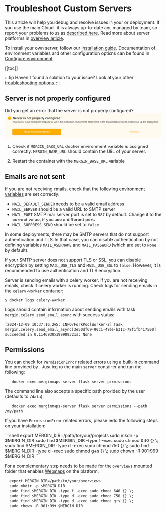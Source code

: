 # Troubleshoot Custom Servers

This article will help you debug and resolve issues in your <CommunityPlatformNameLink /> or <EnterprisePlatformNameLink /> deployment. If you use the main Cloud <DashboardLink desc="Mergin Maps Server"/>, it is always up-to-date and managed by <MainPlatformName /> team, so report your problems to us as [described here](../../misc/troubleshoot/index.md). Read more about server platforms in [overview article](../index.md). 

To install your own server, follow our [installation guide](../install/index.md). Documentation of environment variables and other configuration options can be found in [Configure environment](../administer/environment.md).

[[toc]]

:::tip
Haven't found a solution to your issue? Look at your other [troubleshooting options](../../misc/troubleshoot/index.md).
:::

## Server is not properly configured
Did you get an error that the server is not properly configured?
![Mergin Maps CE server not configured error](./ce-server-not-configured.jpg "Mergin Maps CE server not configured error")

1. Check if `MERGIN_BASE_URL` docker environment variable is assigned correctly.
   `MERGIN_BASE_URL` should contain the URL of your <CommunityPlatformName /> server.
   
2. Restart the container with the `MERGIN_BASE_URL` variable

## Emails are not sent

If you are not receiving emails, check that the following [environment variables](../administer/environment/) are set correctly:

* `MAIL_DEFAULT_SENDER` needs to be a valid email address
* `MAIL_SERVER` should be a valid URL to SMTP server
* `MAIL_PORT` SMTP mail server port is set to `587` by default. Change it to the correct value, if you use a different port.
* `MAIL_SUPPRESS_SEND` should be set to `false`

In some deployments, there may be SMTP servers that do not support authentication and TLS. In that case, you can disable authentication by not defining variables `MAIL_USERNAME` and `MAIL_PASSWORD` (which are set to `None` by default). 

If your SMTP server does not support TLS or SSL, you can disable encryption by setting `MAIL_USE_TLS` and `MAIL_USE_SSL` to `false`. However, it is recommended to use authentication and TLS encryption.

Server is sending emails with a celery worker. If you are not receiving emails, check if celery worker is running. Check logs for sending emails in the `celery-worker` container:
```shell
$ docker logs celery-worker
```

Logs should contain information about sending emails with task `mergin.celery.send_email_async` with success status:

```shell
[2024-12-09 10:37:16,265: INFO/ForkPoolWorker-2] Task mergin.celery.send_email_async[3e50df69-90c1-49be-b31c-78f1fb417500] succeeded in 0.11469305199989321s: None
```

## Permissions

You can check for `PermissionError` related errors using a built-in command line provided by <MainPlatformName />.
Just log to the main `server` container and run the following:

```shell
   docker exec merginmaps-server flask server permissions
```

The command line also accepts a specific path provided by the user (defaults to `/data`):

```shell
   docker exec merginmaps-server flask server permissions --path /my/path
```

If you have `PermissionError` related errors, please redo the following steps on your <MainPlatformName /> installation:

<MigrationType type="CE" />
```shell
  export MERGIN_DIR=/path/to/your/projects
  sudo mkdir -p $MERGIN_DIR
  sudo find $MERGIN_DIR -type f -exec sudo chmod 640 {} \;
  sudo find $MERGIN_DIR -type d -exec sudo chmod 750 {} \;
  sudo find $MERGIN_DIR -type d -exec sudo chmod g+s {} \;
  sudo chown -R 901:999 $MERGIN_DIR
```

For <EnterprisePlatformNameLink /> a complementary step needs to be made for the `overviews` mounted folder that enables [Webmaps](https://merginmaps.com/docs/manage/dashboard-maps/) on the platform.
<MigrationType type="EE" />
```shell
  export MERGIN_DIR=/path/to/your/overviews
  sudo mkdir -p $MERGIN_DIR
  sudo find $MERGIN_DIR -type f -exec sudo chmod 640 {} \;
  sudo find $MERGIN_DIR -type d -exec sudo chmod 750 {} \;
  sudo find $MERGIN_DIR -type d -exec sudo chmod g+s {} \;
  sudo chown -R 901:999 $MERGIN_DIR
```